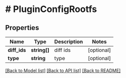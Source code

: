 # # PluginConfigRootfs

## Properties

Name | Type | Description | Notes
------------ | ------------- | ------------- | -------------
**diff_ids** | **string[]** | diff ids | [optional]
**type** | **string** | type | [optional]

[[Back to Model list]](../../README.md#models) [[Back to API list]](../../README.md#endpoints) [[Back to README]](../../README.md)
